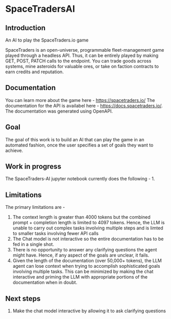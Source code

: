 # SpaceTradersAI

## Introduction
An AI to play the SpaceTraders.io game

SpaceTraders is an open-universe, programmable fleet-management game played through a headless API. Thus, it can be entirely played by making GET, POST, PATCH calls to the endpoint.
You can trade goods across systems, mine asteroids for valuable ores, or take on faction contracts to earn credits and reputation.

## Documentation
You can learn more about the game here - https://spacetraders.io/
The documentation for the API is availabel here - https://docs.spacetraders.io/. The documentation was generated using OpenAPI.

## Goal
The goal of this work is to build an AI that can play the game in an automated fashion, once the user specifies a set of goals they want to achieve.

## Work in progress
The SpaceTraders-AI jupyter notebook currently does the following - 
1. 

## Limitations
The primary limitations are - 
1. The context length is greater than 4000 tokens but the combined prompt + completion length is limited to 4097 tokens. Hence, the LLM is unable to carry out complex tasks involving multiple steps and is limted to smaller tasks involving fewer API calls
2. The Chat model is not interactive so the entire documentation has to be fed in a single shot. 
3. There is no opportunity to answer any clarifying questions the agent might have. Hence, if any aspect of the goals are unclear, it fails.
4. Given the length of the documentation (over 50,000+ tokens), the LLM agent can lose context when trying to accomplish sophisticated goals involving multiple tasks. This can be minimized by making the chat interactive and priming the LLM with appropriate portions of the documentation when in doubt.

## Next steps
1. Make the chat model interactive by allowing it to ask clarifying questions